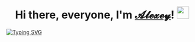 <h1 align="center">Hi there, everyone, I'm <a href="https://tsaplin.pro/" target="_blank">𝓐𝓵𝓮𝔁𝓮𝔂</a>!
<img src="https://github.com/blackcater/blackcater/raw/main/images/Hi.gif" height="32"/></h1>
<a href="https://git.io/typing-svg"><img src="https://readme-typing-svg.herokuapp.com?font=Fira+Code&duration=4000&pause=10000&center=true&repeat=false&width=1000&height=100&lines=A+web+developer+%26+enthusiast.+Coding+in+HTML%2C+CSS%2C+JavaScript+(react+JS)+and+PHP." alt="Typing SVG" /></a>
